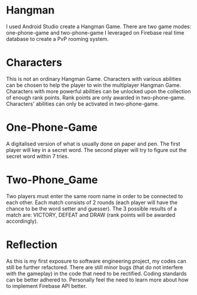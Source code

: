 # Hangman
I used Android Studio create a Hangman Game.
There are two game modes: one-phone-game and two-phone-game
I leveraged on Firebase real time database to create a PvP rooming system.

# Characters
This is not an ordinary Hangman Game.
Characters with various abilities can be chosen to help the player to win the multiplayer Hangman Game.
Characters with more powerful abilities can be unlocked upon the collection of enough rank points.
Rank points are only awarded in two-phone-game.
Characters' abilities can only be activated in two-phone-game.

# One-Phone-Game
A digitalised version of what is usually done on paper and pen.
The first player will key in a secret word.
The second player will try to figure out the secret word within 7 tries.

# Two-Phone_Game
Two players must enter the same room name in order to be connected to each other.
Each match consists of 2 rounds (each player will have the chance to be the word setter and guesser).
The 3 possible results of a match are: VICTORY, DEFEAT and DRAW (rank points will be awarded accordingly).

# Reflection
As this is my first exposure to software engineering project, my codes can still be further refactored.
There are still minor bugs (that do not interfere with the gameplay) in the code that need to be rectified.
Coding standards can be better adhered to.
Personally feel the need to learn more about how to implement Firebase API better.
